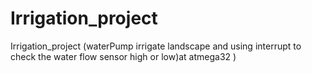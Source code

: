 # Irrigation_project
Irrigation_project (waterPump irrigate landscape and using interrupt to check the water flow sensor high or low)at atmega32 )
